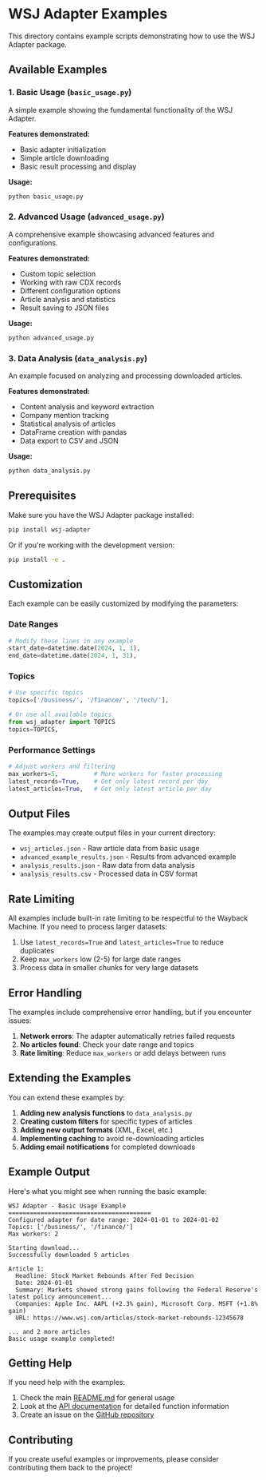 # WSJ Adapter Examples

This directory contains example scripts demonstrating how to use the WSJ Adapter package.

## Available Examples

### 1. Basic Usage (`basic_usage.py`)

A simple example showing the fundamental functionality of the WSJ Adapter.

**Features demonstrated:**
- Basic adapter initialization
- Simple article downloading
- Basic result processing and display

**Usage:**
```bash
python basic_usage.py
```

### 2. Advanced Usage (`advanced_usage.py`)

A comprehensive example showcasing advanced features and configurations.

**Features demonstrated:**
- Custom topic selection
- Working with raw CDX records
- Different configuration options
- Article analysis and statistics
- Result saving to JSON files

**Usage:**
```bash
python advanced_usage.py
```

### 3. Data Analysis (`data_analysis.py`)

An example focused on analyzing and processing downloaded articles.

**Features demonstrated:**
- Content analysis and keyword extraction
- Company mention tracking
- Statistical analysis of articles
- DataFrame creation with pandas
- Data export to CSV and JSON

**Usage:**
```bash
python data_analysis.py
```

## Prerequisites

Make sure you have the WSJ Adapter package installed:

```bash
pip install wsj-adapter
```

Or if you're working with the development version:

```bash
pip install -e .
```

## Customization

Each example can be easily customized by modifying the parameters:

### Date Ranges
```python
# Modify these lines in any example
start_date=datetime.date(2024, 1, 1),
end_date=datetime.date(2024, 1, 31),
```

### Topics
```python
# Use specific topics
topics=['/business/', '/finance/', '/tech/'],

# Or use all available topics
from wsj_adapter import TOPICS
topics=TOPICS,
```

### Performance Settings
```python
# Adjust workers and filtering
max_workers=5,          # More workers for faster processing
latest_records=True,    # Get only latest record per day
latest_articles=True,   # Get only latest article per day
```

## Output Files

The examples may create output files in your current directory:

- `wsj_articles.json` - Raw article data from basic usage
- `advanced_example_results.json` - Results from advanced example
- `analysis_results.json` - Raw data from data analysis
- `analysis_results.csv` - Processed data in CSV format

## Rate Limiting

All examples include built-in rate limiting to be respectful to the Wayback Machine. If you need to process larger datasets:

1. Use `latest_records=True` and `latest_articles=True` to reduce duplicates
2. Keep `max_workers` low (2-5) for large date ranges
3. Process data in smaller chunks for very large datasets

## Error Handling

The examples include comprehensive error handling, but if you encounter issues:

1. **Network errors**: The adapter automatically retries failed requests
2. **No articles found**: Check your date range and topics
3. **Rate limiting**: Reduce `max_workers` or add delays between runs

## Extending the Examples

You can extend these examples by:

1. **Adding new analysis functions** to `data_analysis.py`
2. **Creating custom filters** for specific types of articles
3. **Adding new output formats** (XML, Excel, etc.)
4. **Implementing caching** to avoid re-downloading articles
5. **Adding email notifications** for completed downloads

## Example Output

Here's what you might see when running the basic example:

```
WSJ Adapter - Basic Usage Example
========================================
Configured adapter for date range: 2024-01-01 to 2024-01-02
Topics: ['/business/', '/finance/']
Max workers: 2

Starting download...
Successfully downloaded 5 articles

Article 1:
  Headline: Stock Market Rebounds After Fed Decision
  Date: 2024-01-01
  Summary: Markets showed strong gains following the Federal Reserve's latest policy announcement...
  Companies: Apple Inc. AAPL (+2.3% gain), Microsoft Corp. MSFT (+1.8% gain)
  URL: https://www.wsj.com/articles/stock-market-rebounds-12345678

... and 2 more articles
Basic usage example completed!
```

## Getting Help

If you need help with the examples:

1. Check the main [README.md](../README.md) for general usage
2. Look at the [API documentation](../src/wsj_adapter/wsj_adapter.py) for detailed function information
3. Create an issue on the [GitHub repository](https://github.com/ariana-ch/wsj-adapter/issues)

## Contributing

If you create useful examples or improvements, please consider contributing them back to the project! 